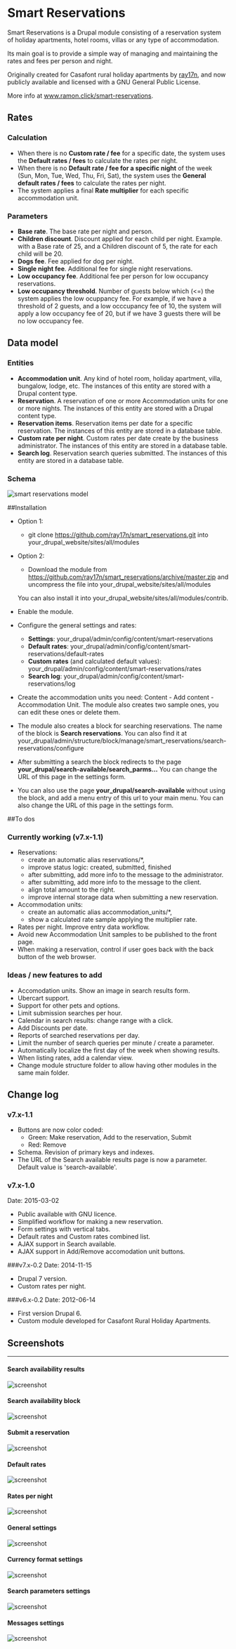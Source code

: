 # Smart Reservations

Smart Reservations is a Drupal module consisting of a reservation system of holiday apartments, hotel rooms, villas or any type of accommodation.

Its main goal is to provide a simple way of managing and maintaining the rates and fees per person and night.

Originally created for Casafont rural holiday apartments by [ray17n](http://www.ramon.click/), and now publicly available and licensed with a GNU General Public License.

More info at www.ramon.click/smart-reservations.


## Rates

### Calculation

- When there is no **Custom rate / fee** for a specific date, the system uses the **Default rates / fees** to calculate the rates per night.
- When there is no **Default rate / fee for a specific night** of the week (Sun, Mon, Tue, Wed, Thu, Fri, Sat), the system uses the **General default rates / fees** to calculate the rates per night.
- The system applies a final **Rate multiplier** for each specific accommodation unit.

### Parameters

- **Base rate**. The base rate per night and person.
- **Children discount**. Discount applied for each child per night. Example. with a Base rate of 25, and a Children discount of 5, the rate for each child will be 20.
- **Dogs fee**. Fee applied for dog per night.
- **Single night fee**. Additional fee for single night reservations.
- **Low occupancy fee**. Additional fee per person for low occupancy reservations.
- **Low occupancy threshold**. Number of guests below which (<=) the system applies the low ocuppancy fee. For example, if we have a threshold of 2 guests, and a low occcupancy fee of 10, the system will apply a low occupancy fee of 20, but if we have 3 guests there will be no low occupancy fee.



## Data model

### Entities

- **Accommodation unit**. Any kind of hotel room, holiday apartment, villa, bungalow, lodge, etc. The instances of this entity are stored with a Drupal content type.
- **Reservation**. A reservation of one or more Accommodation units for one or more nights. The instances of this entity are stored with a Drupal content type.
- **Reservation items**. Reservation items per date for a specific reservation. The instances of this entity are stored in a database table.
- **Custom rate per night**. Custom rates per date create by the business administrator. The instances of this entity are stored in a database table.
- **Search log**. Reservation search queries submitted. The instances of this entity are stored in a database table.

### Schema

![smart reservations model](http://www.ramon.click/sites/default/files/smart_reservations/smart-reservations-entity-relationship.png "smart reservations model")


##Installation

- Option 1:
  - git clone https://github.com/ray17n/smart_reservations.git into your_drupal_website/sites/all/modules
- Option 2:
  - Download the module from https://github.com/ray17n/smart_reservations/archive/master.zip and uncompress the file into your_drupal_website/sites/all/modules

  You can also install it into your_drupal_website/sites/all/modules/contrib.

- Enable the module.
- Configure the general settings and rates:
  - **Settings**: your_drupal/admin/config/content/smart-reservations
  - **Default rates**: your_drupal/admin/config/content/smart-reservations/default-rates
  - **Custom rates** (and calculated default values): your_drupal/admin/config/content/smart-reservations/rates
  - **Search log**: your_drupal/admin/config/content/smart-reservations/log

- Create the accommodation units you need: Content - Add content - Accommodation Unit. The module also creates two sample ones, you can edit these ones or delete them.

- The module also creates a block for searching reservations. The name of the block is **Search reservations**. You can also find it at your_drupal/admin/structure/block/manage/smart_reservations/search-reservations/configure

- After submitting a search the block redirects to the page **your_drupal/search-available/search_parms...** You can change the URL of this page in the settings form.

- You can also use the page **your_drupal/search-available** without using the block, and add a menu entry of this url to your main menu. You can also change the URL of this page in the settings form.


##To dos

### Currently working (v7.x-1.1)
  - Reservations:
    - create an automatic alias reservations/*,
    - improve status logic: created, submitted, finished
    - after submitting, add more info to the message to the administrator.
    - after submitting, add more info to the message to the client.
    - align total amount to the right.
    - improve internal storage data when submitting a new reservation.
  - Accommodation units:
    - create an automatic alias accommodation_units/*,
    - show a calculated rate sample applying the multiplier rate.
  - Rates per night. Improve entry data workflow.
  - Avoid new Accommodation Unit samples to be published to the front page.
  - When making a reservation, control if user goes back with the back button of the web browser.

### Ideas / new features to add
  - Accomodation units. Show an image in search results form.
  - Ubercart support.
  - Support for other pets and options.
  - Limit submission searches per hour.
  - Calendar in search results: change range with a click.
  - Add Discounts per date.
  - Reports of searched reservations per day.
  - Limit the number of search queries per minute / create a parameter.
  - Automatically localize the first day of the week when showing results.
  - When listing rates, add a calendar view.
  - Change module structure folder to allow having other modules in the same main folder.

## Change log

### v7.x-1.1
  - Buttons are now color coded:
    - Green: Make reservation, Add to the reservation, Submit
    - Red: Remove
  - Schema. Revision of primary keys and indexes.
  - The URL of the Search available results page is now a parameter. Default value is 'search-available'.

### v7.x-1.0
Date: 2015-03-02

- Public available with GNU licence.
- Simplified workflow for making a new reservation.
- Form settings with vertical tabs.
- Default rates and Custom rates combined list.
- AJAX support in Search available.
- AJAX support in Add/Remove accomodation unit buttons.


###v7.x-0.2
Date: 2014-11-15

- Drupal 7 version.
- Custom rates per night.


###v6.x-0.2
Date: 2012-06-14

- First version Drupal 6.
- Custom module developed for Casafont Rural Holiday Apartments.



## Screenshots
-------------------

#### Search availability results
![screenshot](http://www.ramon.click/sites/default/files/smart_reservations/screenshots/smart-reservations-availability-results-0.png "smart reservations screenshot")

#### Search availability block
![screenshot](http://www.ramon.click/sites/default/files/smart_reservations/screenshots/smart-reservations-search-block.png "smart reservations screenshot")

#### Submit a reservation
![screenshot](http://www.ramon.click/sites/default/files/smart_reservations/screenshots/smart-reservations-make-reservation-b.png "smart reservations screenshot")


#### Default rates
![screenshot](http://www.ramon.click/sites/default/files/smart_reservations/screenshots/smart-reservations-default-rates-2.png "smart reservations screenshot")
#### Rates per night
![screenshot](http://www.ramon.click/sites/default/files/smart_reservations/screenshots/smart-reservations-rates-per-night.png "smart reservations screenshot")
#### General settings
![screenshot](http://www.ramon.click/sites/default/files/smart_reservations/screenshots/smart-reservations-settings-1.png "smart reservations screenshot")
#### Currency format settings
![screenshot](http://www.ramon.click/sites/default/files/smart_reservations/screenshots/smart-reservations-settings-2.png "smart reservations screenshot")
#### Search parameters settings
![screenshot](http://www.ramon.click/sites/default/files/smart_reservations/screenshots/smart-reservations-settings-3-new.png "smart reservations screenshot")
#### Messages settings
![screenshot](http://www.ramon.click/sites/default/files/smart_reservations/screenshots/smart-reservations-settings-4.png "smart reservations screenshot")
